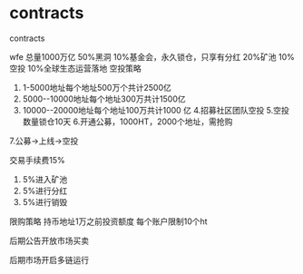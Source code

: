 # contracts
contracts

wfe     总量1000万亿
50%黑洞
10%基金会，永久锁仓，只享有分红
20%矿池 
10%空投
10%全球生态运营落地
空投策略
1. 1-5000地址每个地址500万个共计2500亿
2. 5000--10000地址每个地址300万共计1500亿
3. 10000--20000地址每个地址100万共计1000
亿
4.招募社区团队空投
5.空投数量锁仓10天
6.开通公募，1000HT，2000个地址，需抢购

7.公募→上线→空投

交易手续费15%
1. 5%进入矿池
2. 5%进行分红
3. 5%进行销毁

限购策略
持币地址1万之前投资额度
每个账户限制10个ht

后期公告开放市场买卖


后期市场开启多链运行
